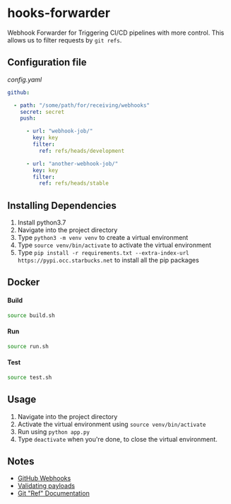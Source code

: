 # hooks-forwarder
Webhook Forwarder for Triggering CI/CD pipelines with more control. This allows us to filter requests by `git refs`.

## Configuration file
_config.yaml_

```yaml
github:

  - path: "/some/path/for/receiving/webhooks"
    secret: secret
    push:

      - url: "webhook-job/"
        key: key
        filter:
          ref: refs/heads/development

      - url: "another-webhook-job/"
        key: key
        filter:
          ref: refs/heads/stable

```

## Installing Dependencies
1. Install python3.7
2. Navigate into the project directory
3. Type `python3 -m venv venv` to create a virtual environment
4. Type `source venv/bin/activate` to activate the virtual environment
5. Type `pip install -r requirements.txt --extra-index-url https://pypi.occ.starbucks.net` to install all the pip packages

## Docker

#### Build
```bash
source build.sh
```

#### Run
```bash
source run.sh
```

#### Test
```bash
source test.sh
```

## Usage
1. Navigate into the project directory
2. Activate the virtual environment using `source venv/bin/activate`
3. Run using `python app.py`
4. Type `deactivate` when you're done, to close the virtual environment.

## Notes
- [GitHub Webhooks](https://developer.github.com/webhooks/)
- [Validating payloads](https://developer.github.com/webhooks/securing/#validating-payloads-from-github)
- [Git "Ref" Documentation](https://git-scm.com/docs/gitrevisions)
